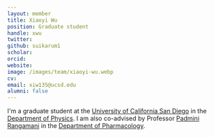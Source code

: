 ```yaml
---
layout: member
title: Xiaoyi Wu
position: Graduate student
handle: xwu
twitter: 
github: suikarum1
scholar: 
orcid: 
website:
image: /images/team/xiaoyi-wu.webp
cv: 
email: xiw135@ucsd.edu
alumni: false
---
```


I'm a graduate student at the [University of California San Diego](https://www.ucsd.edu) in the [Department of Physics](https://physics.ucsd.edu/). I am also co-advised by Professor [Padmini Rangamani](https://sites.google.com/eng.ucsd.edu/prangamani/) in the [Department of Pharmacology](https://pharmacology.ucsd.edu/).

